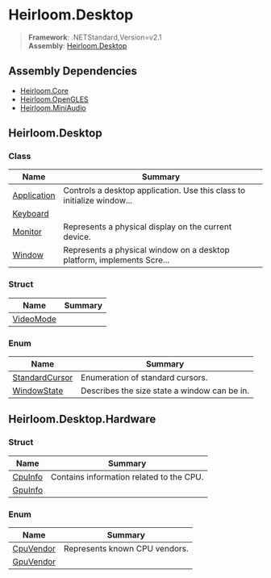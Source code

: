 # Heirloom.Desktop

> **Framework**: .NETStandard,Version=v2.1  
> **Assembly**: [Heirloom.Desktop][0]

## Assembly Dependencies

 - [Heirloom.Core][1]
 - [Heirloom.OpenGLES][2]
 - [Heirloom.MiniAudio][3]

## Heirloom.Desktop

### Class

| Name             | Summary                                                                |
|------------------|------------------------------------------------------------------------|
| [Application][4] | Controls a desktop application. Use this class to initialize window... |
| [Keyboard][5]    |                                                                        |
| [Monitor][6]     | Represents a physical display on the current device.                   |
| [Window][7]      | Represents a physical window on a desktop platform, implements Scre... |

### Struct

| Name           | Summary |
|----------------|---------|
| [VideoMode][8] |         |

### Enum

| Name                | Summary                                      |
|---------------------|----------------------------------------------|
| [StandardCursor][9] | Enumeration of standard cursors.             |
| [WindowState][10]   | Describes the size state a window can be in. |

## Heirloom.Desktop.Hardware

### Struct

| Name          | Summary                                  |
|---------------|------------------------------------------|
| [CpuInfo][11] | Contains information related to the CPU. |
| [GpuInfo][12] |                                          |

### Enum

| Name            | Summary                       |
|-----------------|-------------------------------|
| [CpuVendor][13] | Represents known CPU vendors. |
| [GpuVendor][14] |                               |

[0]: Heirloom.Desktop.md
[1]: Heirloom.Core.md
[2]: Heirloom.OpenGLES.md
[3]: Heirloom.MiniAudio.md
[4]: Heirloom.Desktop/Heirloom.Desktop/Application.md
[5]: Heirloom.Desktop/Heirloom.Desktop/Keyboard.md
[6]: Heirloom.Desktop/Heirloom.Desktop/Monitor.md
[7]: Heirloom.Desktop/Heirloom.Desktop/Window.md
[8]: Heirloom.Desktop/Heirloom.Desktop/VideoMode.md
[9]: Heirloom.Desktop/Heirloom.Desktop/StandardCursor.md
[10]: Heirloom.Desktop/Heirloom.Desktop/WindowState.md
[11]: Heirloom.Desktop/Heirloom.Desktop.Hardware/CpuInfo.md
[12]: Heirloom.Desktop/Heirloom.Desktop.Hardware/GpuInfo.md
[13]: Heirloom.Desktop/Heirloom.Desktop.Hardware/CpuVendor.md
[14]: Heirloom.Desktop/Heirloom.Desktop.Hardware/GpuVendor.md
